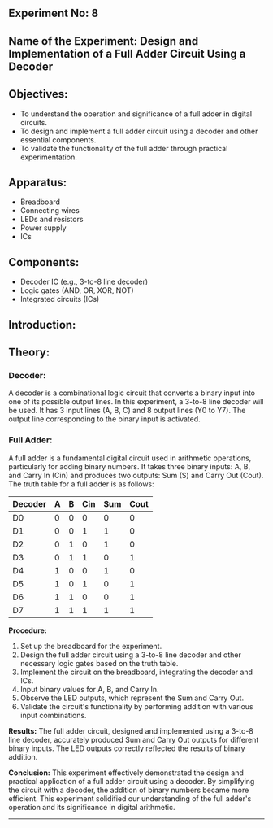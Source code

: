 ## **Experiment No:** 8

## **Name of the Experiment:** Design and Implementation of a Full Adder Circuit Using a Decoder

## **Objectives:**
- To understand the operation and significance of a full adder in digital circuits.
- To design and implement a full adder circuit using a decoder and other essential components.
- To validate the functionality of the full adder through practical experimentation.

## **Apparatus:**
- Breadboard
- Connecting wires
- LEDs and resistors
- Power supply
- ICs

## **Components:**
- Decoder IC (e.g., 3-to-8 line decoder)
- Logic gates (AND, OR, XOR, NOT)
- Integrated circuits (ICs)

## **Introduction:**

## **Theory:**
### **Decoder:**
A decoder is a combinational logic circuit that converts a binary input into one of its possible output lines. In this experiment, a 3-to-8 line decoder will be used. It has 3 input lines (A, B, C) and 8 output lines (Y0 to Y7). The output line corresponding to the binary input is activated.

### **Full Adder:**
A full adder is a fundamental digital circuit used in arithmetic operations, particularly for adding binary numbers. It takes three binary inputs: A, B, and Carry In (Cin) and produces two outputs: Sum (S) and Carry Out (Cout). The truth table for a full adder is as follows:

|Decoder| A | B | Cin | Sum | Cout |
|-----|----|----|-----|-----|------|
|D0| 0 | 0 | 0   | 0   | 0    |
|D1| 0 | 0 | 1   | 1   | 0    |
|D2| 0 | 1 | 0   | 1   | 0    |
|D3| 0 | 1 | 1   | 0   | 1    |
|D4| 1 | 0 | 0   | 1   | 0    |
|D5| 1 | 0 | 1   | 0   | 1    |
|D6| 1 | 1 | 0   | 0   | 1    |
|D7| 1 | 1 | 1   | 1   | 1    |


**Procedure:**
1. Set up the breadboard for the experiment.
2. Design the full adder circuit using a 3-to-8 line decoder and other necessary logic gates based on the truth table.
3. Implement the circuit on the breadboard, integrating the decoder and ICs.
4. Input binary values for A, B, and Carry In.
5. Observe the LED outputs, which represent the Sum and Carry Out.
6. Validate the circuit's functionality by performing addition with various input combinations.

**Results:**
The full adder circuit, designed and implemented using a 3-to-8 line decoder, accurately produced Sum and Carry Out outputs for different binary inputs. The LED outputs correctly reflected the results of binary addition.

**Conclusion:**
This experiment effectively demonstrated the design and practical application of a full adder circuit using a decoder. By simplifying the circuit with a decoder, the addition of binary numbers became more efficient. This experiment solidified our understanding of the full adder's operation and its significance in digital arithmetic.

---
